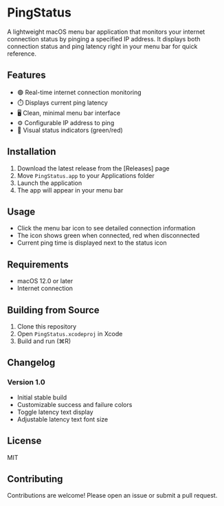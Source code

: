 # PingStatus

A lightweight macOS menu bar application that monitors your internet connection status by pinging a specified IP address. It displays both connection status and ping latency right in your menu bar for quick reference.

## Features

- 🟢 Real-time internet connection monitoring
- ⏱️ Displays current ping latency
- 🖥️ Clean, minimal menu bar interface
- ⚙️ Configurable IP address to ping
- 🚦 Visual status indicators (green/red)

## Installation

1. Download the latest release from the [Releases] page
2. Move `PingStatus.app` to your Applications folder
3. Launch the application
4. The app will appear in your menu bar

## Usage

- Click the menu bar icon to see detailed connection information
- The icon shows green when connected, red when disconnected
- Current ping time is displayed next to the status icon

## Requirements

- macOS 12.0 or later
- Internet connection

## Building from Source

1. Clone this repository
2. Open `PingStatus.xcodeproj` in Xcode
3. Build and run (⌘R)

## Changelog

### Version 1.0
- Initial stable build
- Customizable success and failure colors
- Toggle latency text display
- Adjustable latency text font size

## License

MIT

## Contributing

Contributions are welcome! Please open an issue or submit a pull request.
